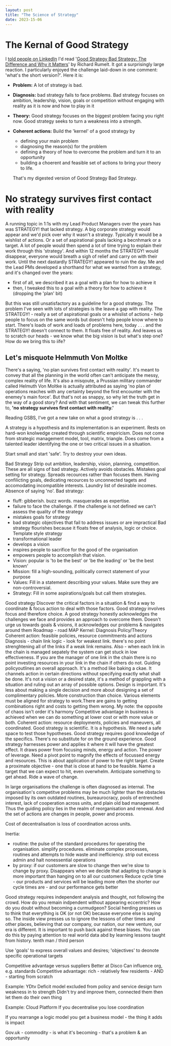 ```yaml
---
layout: post
title: "The Science of Strategy"
date: 2023-15-06
---
```


# The Kernal of Good Strategy

I [told people on LinkedIn](https://www.linkedin.com/posts/scottcolfer_strategy-activity-7072639994619650048-SurA?utm_source=share&utm_medium=member_desktop) I'd read '[Good Strategy Bad Strategy: The Difference and Why it Matters](https://www.amazon.co.uk/Good-Strategy-Bad-Difference-Matters/dp/1846684811)' by Richard Rumelt. It got a surprisingly large reaction. I particularly enjoyed the challenge laid-down in one comment: 'what's the short version?'. Here it is:

- **Problem:** A lot of strategy is bad. 
- **Diagnosis:**  bad strategy fails to face problems. Bad strategy focuses on ambition, leadership, vision, goals or competition without engaging with reality as it is now and how to play in it
- **Theory:** Good strategy focuses on the biggest problem facing you right now. Good strategy seeks to turn a weakness into a strength.
- **Coherent actions:** Build the 'kernel' of a good strategy by
  - defining your main problem
  - diagnosing the reason(s) for the problem
  - defining a theory of how to overcome the problem and turn it to an opportunity
  - building a choerent and feasible set of actions to bring your theory to life.
 
  That's my digested version of Good Strategy Bad Strategy.

# No strategy survives first contact with reality

A running topic in 1:1s with my Lead Product Managers over the years has was STRATEGY! that lacked strategy. A big corporate strategy would appear and we'd pick over why it wasn't a strategy. Typically it would be a wishlist of actions. Or a set of aspirational goals lacking a becnhmark or a target. A lot of people would then spend a lot of time trying to explain their work through this 'strategy'. And within 12 months the STRATEGY! would disappear, everyone would breath a sigh of relief and carry on with their work. Until the next dastardly STRATEGY! appeared to ruin the day. Me and the Lead PMs developed a shorthand for what we wanted from a strategy, and it's changed over the years:

- first of all, we described it as a goal with a plan for how to achieve it
- then, I tweaked this to a goal with a theory for how to achieve it (dropping the 'plan' bit)

But this was still unsatisfactory as a guideline for a good strategy. The problem I've seen with lots of strategies is the leave a gap with reality. The STRATEGY! - really a set of aspirational goals or a whislist of actions - help people to focus on the same words but doesn't help people know where to start. There's loads of work and loads of problems here, today . . . and the STRATEGY! doesn't connect to them. It floats free of reality. And leaves us to scratch our heads - we know what the big vision is but what's step one? How do we bring this to iife? 

## Let's misquote Helmmuth Von Moltke

There's a saying, 'no plan survives first contact with reality'. It's meant to convey that all the planning in the world often can't anticipate the messy, complex reality of life. It's also a misqoute, a Prussian military commander called Helmuth Von Moltke is actually attributed as saying 'no plan of operations reaches with any certainty beyond the first encounter with the enemey's main force'. But that's not as snappy, so why let the truth get in the way of a good story? And with that sentiment, we can tweak this further to, **'no strategy survives first contact with reality.'**

Reading GSBS, I've got a new take on what a good strategy is . . .

A strategy is a hypothesis and its implementation is an experiment. Rests on hard-won knolwedge created through scientific empiricism. 
Does not come from strategic management model, tool, matrix, triangle. Does come from a talented leader identifying the one or two critical issues in a situation. 

Start small and start 'safe'.
Try to destroy your own ideas.

Bad Strategy
Strip out ambition, leadership, vision, planning, competition. These are all signs of bad strategy.  Actively avoids obstacles. Mistakes goal setting for strategy. Spreads recources rather than focuses them. Having confilicting goals, dedicating recources to unconnected tagets and accomodating incompatible interests. Laundry list of desirable incomes. Absence of saying 'no'.
Bad strategy:
- fluff: gibberish. buzz words. masquerades as expertise.
- failure to face the challenge. if the challenge is not defined we can't assess the quality of the strategy
- mistakes goals for strategy
- bad strategic objectives that fail to address issues or are impractical
Bad strategy flourishes because it floats free of analysis, logic or choice.
Template style strategy
- transformational leader
- develops a vision
- inspires people to sacrifice for the good of the organisation
- empowers people to accomplish that vision.
- Vision: popular is 'to be the best' or 'be  the leading' or 'be the best known'
- Mission: fill a high-sounding, politically correct statement of your purpose
- Values: Fill in a statement describing your values. Make sure they are non-controversial.
- Strategy: Fill in some aspirations/goals but call them strategies.

Good strategy
Discover the critical factors in a situation & find a way to coordinate & focus action to deal with those factors. 
Good strategy involves focus and therefore choice.
A good strategy honestly acknowledges the challenges we face and provides an approach to overcome them.
Doesn't urge us towards goals & visions, it acknowledges our problems & navigates around them
Roadmap - road MAP
Kernel:
Diagnosis
Policy/Theory
Coherent action: feasible policies, resource commitments and actions
Diagnosis - chain link logic - look for weakest link. there's no point strenghtening all of the links if a weak link remains.
Also - when each link in the chain is managed sepately the system can get stuck in low effectiveness. If you are the manager of one link in the chain there is no point investing resources in your link in the chain if others do not.
Guiding policyoutlines an overall approach. It's a method like baking a ckae. It channels action in certain directions without specifying exactly what shall be done. It's not a vision or a desired state, it's a method of grappling with a situation and ruling out an array of possible options.
Design is important. It's less about making a single decision and more about designing a set of complimentary policies. More construction than choice. Various elements must be aligned for strategy to work.There are gains to getting combinations right and costs to getting them wrong. My note: the opposite of chaos isn't order it's harmony 
Competitive advantage in business is achieved when we can do something at lower cost or with more value or both.
Coherent action: resource deployments, policies and maneuvers, all coordinated. 
Good strategy is scientific. It is a hypothesis. We need a safe space to test those hypotheses.
Good strategy requires good knowledge of the specifics. There's no substitute for on the ground experience.
Good strategy harnesses power and applies it where it will have the greatest effect.
It draws power from focusing minds, energy and action. The power of leverage. Need a pivot point to magnify the effects of focussed energy and resources. This is about application of power to the right target.
Create a proximate objective - one that is close at hand to be feasible. Name a target that we can expect to hit, even overwhelm.
Anticipate something to get ahead. Ride a wave of change.

In large organisations the challenge is often diagnosed as internal. The organisation's competitve problems may be much lighter than the obstacles imposed by its own outdated routines, bureaurocracy, pools of entrenched interest, lack of cooperation across units, and plain old bad management. Thus the guiding policy lies in the realm of reorganisation and renewal. And the set of actions are changes in people, power and process.

Cost of decentralisation is loss of coordination across units.

Inertia:
- routine: the pulse of the standard procedures for operating the organisation. simplify procedures. eliminate complex processes, routines and attempts to hide waste and inefficiency. strip out excess admin and halt nonessential operations
- by proxy: if our customers are slow to change then we're slow to change by proxy. Disappears when we decide that adapting to change is more important than hanging on to all our customers
Reduce cycle time - our products and services will be leading more often the shorter our cycle times are - and our performance gets better

Good strategy requires independent analysis and thought, not following the crowd. How do you remain indpendent without appearing eccentric? How do you doubt without becoming a curmudgeon? Social herding presses us to think that everything is OK (or not OK) because everyone else is saying so. The inside view presses us to ignore the lessons of other times and other places, believing that our company, our nation, our new venture, our era is different. It is important to push back against these biases. You can do this by paying attention to real world data abd by learning lessons taught from history. tenth man / third person

Use 'goals' to express overall values and desires; 'objectives' to deonote specific operational targets

Competitive advantage versus suppliers
Better at Disco
Can influence org, e.g. standards 
Competitive advantage: rich - relatively few residents - AND - starting from scratch 

Example: YDtv
Deficit model
excluded from policy and service design
turn weakness in to strength
Didn't try and improve them, connected them then let them do their own thing

Example: Cloud Platform
If you decentralise you lose coordination

If you rearrange a logic model you get a business model - the thing it adds is impact

Gov.uk - commodity - is what it's becoming - that's a problem & an opportunity


